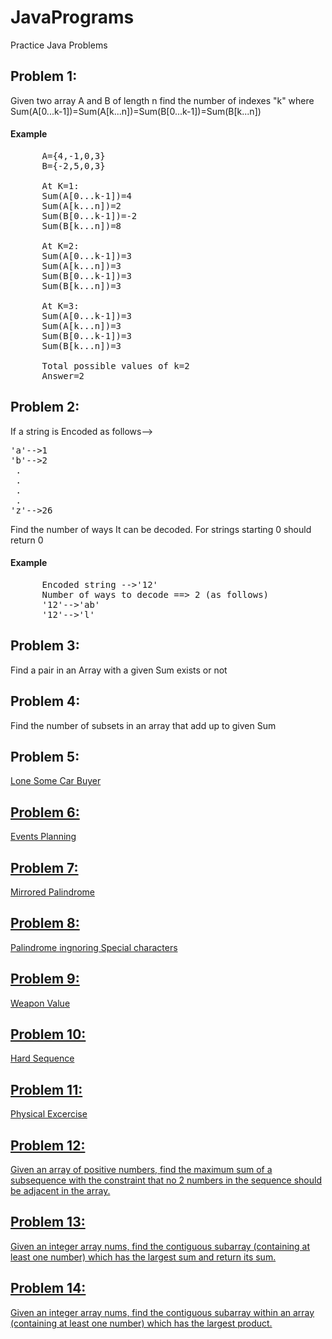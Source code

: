 # JavaPrograms
Practice Java Problems

## Problem 1:
Given two array A and B of length n find the number of indexes "k" where Sum(A[0...k-1])=Sum(A[k...n])=Sum(B[0...k-1])=Sum(B[k...n])

#### Example 
<pre>
      A={4,-1,0,3} 
      B={-2,5,0,3}
      
      At K=1:
      Sum(A[0...k-1])=4
      Sum(A[k...n])=2
      Sum(B[0...k-1])=-2
      Sum(B[k...n])=8
      
      At K=2:
      Sum(A[0...k-1])=3
      Sum(A[k...n])=3
      Sum(B[0...k-1])=3
      Sum(B[k...n])=3
      
      At K=3:
      Sum(A[0...k-1])=3
      Sum(A[k...n])=3
      Sum(B[0...k-1])=3
      Sum(B[k...n])=3
      
      Total possible values of k=2
      Answer=2
</pre>
## Problem 2:
If a string is Encoded as follows-->
<pre>
'a'-->1
'b'-->2
 .
 .
 .
 .
'z'-->26
</pre>
Find the number of ways It can be decoded.
For strings starting 0 should return 0
#### Example 
<pre>
      Encoded string -->'12'
      Number of ways to decode ==> 2 (as follows)
      '12'-->'ab'
      '12'-->'l'
</pre>
## Problem 3:
Find a pair in an Array with a given Sum exists or not

## Problem 4:
Find the number of subsets in an array that add up to given Sum

## Problem 5:

<a href="https://github.com/ashiagarwal73/JavaPrograms/blob/master/Problem5_Question.pdf">Lone Some Car Buyer
      

## Problem 6:

<a href="https://github.com/ashiagarwal73/JavaPrograms/blob/master/Problem6_Question.pdf">Events Planning   
     

## Problem 7:

<a href="https://github.com/ashiagarwal73/JavaPrograms/blob/master/Problem7_Question.pdf">Mirrored Palindrome 
      

## Problem 8:

<a href="https://github.com/ashiagarwal73/JavaPrograms/blob/master/Problem8_Question.pdf">Palindrome ingnoring Special characters

## Problem 9:

<a href="https://github.com/ashiagarwal73/JavaPrograms/blob/master/Problem9_Question.txt">Weapon Value

## Problem 10:

<a href="https://github.com/ashiagarwal73/JavaPrograms/blob/master/Problem10_Question.txt">Hard Sequence

## Problem 11:

<a href="https://github.com/ashiagarwal73/JavaPrograms/blob/master/Problem11_Question.pdf">Physical Excercise

## Problem 12:

Given an array of positive numbers, find the maximum sum of a subsequence with the constraint that no 2 numbers in the sequence should be adjacent in the array. 

## Problem 13:
Given an integer array nums, find the contiguous subarray (containing at least one number) which has the largest sum and return its sum.


## Problem 14:
Given an integer array nums, find the contiguous subarray within an array (containing at least one number) which has the largest product.